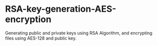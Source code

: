 # RSA-key-generation-AES-encryption
Generating public and private keys using RSA Algorithm, and encrypting files using AES-128 and public key.
